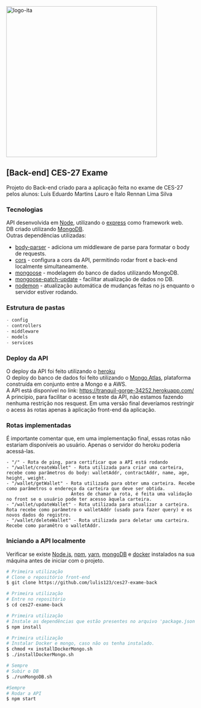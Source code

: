 <img alt="logo-ita" title="#CES 27 EXAME" src="https://logodownload.org/wp-content/uploads/2018/01/ita-logo.png" width="400px" />

## [Back-end] CES-27 Exame
Projeto do Back-end criado para a aplicação feita no exame de CES-27 pelos alunos: Luís Eduardo Martins Lauro e Ítalo Rennan Lima Silva

### Tecnologias
API desenvolvida em [Node](https://nodejs.org/en/), utilizando o [express](https://expressjs.com/) como framework web. <br/>
DB criado utilizando [MongoDB](https://www.mongodb.com/). <br/> 
Outras dependências utilizadas: 
 - [body-parser](https://www.npmjs.com/package/body-parser) - adiciona um middleware de parse para formatar o body de requests.
 - [cors](https://www.npmjs.com/package/cors) - configura a cors da API, permitindo rodar front e back-end localmente simultaneamente.
 - [mongoose](https://mongoosejs.com/) - modelagem do banco de dados utilizando MongoDB.
 - [mongoose-patch-update](https://www.npmjs.com/package/mongoose-patch-update) - facilitar atualização de dados no DB.
 - [nodemon](https://www.npmjs.com/package/nodemon) - atualização automática de mudanças feitas no js enquanto o servidor estiver rodando.

### Estrutura de pastas
 ```js
 - config
 - controllers
 - middleware
 - models
 - services
 ```

### Deploy da API
O deploy da API foi feito utilizando o [heroku](https://dashboard.heroku.com/) <br/>
O deploy do banco de dados foi feito utilizando o [Mongo Atlas](https://www.mongodb.com/cloud/atlas), plataforma construída em conjunto entre a Mongo e a AWS. <br/>
A API está disponível no link: https://tranquil-gorge-34252.herokuapp.com/ <br/>
A princípio, para facilitar o acesso e teste da API, não estamos fazendo nenhuma restrição nos resquest. Em uma versão final deveríamos restringir o acess às rotas apenas à aplicação front-end da aplicação.

### Rotas implementadas
É importante comentar que, em uma implementação final, essas rotas não estariam disponíveis ao usuário. Apenas o servidor do heroku poderia acessá-las.
```
- "/" - Rota de ping, para certificar que a API está rodando
- "/wallet/createWallet" - Rota utilizada para criar uma carteira, recebe como parâmetros do body: walletAddr, contractAddr, name, age, height, weight.
- "/wallet/getWallet" - Rota utilizada para obter uma carteira. Recebe como parâmetros o endereço da carteira que deve ser obtida. 
                        Antes de chamar a rota, é feita uma validação no front se o usuário pode ter acesso àquela carteira.
- "/wallet/updateWallet" - Rota utilizada para atualizar a carteira. Rota recebe como parâmetro o walletAddr (usado para fazer query) e os novos dados do registro.
- "/wallet/deleteWallet" - Rota utilizada para deletar uma carteira. Recebe como paramêtro o walletAddr.
```

### Iniciando a API localmente
Verificar se existe [Node.js](https://nodejs.org/en/), [npm](https://www.npmjs.com/), [yarn](https://yarnpkg.com/), [mongoDB](https://www.mongodb.com/) e [docker](https://www.docker.com/) instalados na sua máquina antes de iniciar com o projeto. 

```bash
# Primeira utilização
# Clone o repositório front-end
$ git clone https://github.com/lulis123/ces27-exame-back

# Primeira utilização
# Entre no repositório
$ cd ces27-exame-back

# Primeira utilização
# Instale as dependências que estão presentes no arquivo 'package.json'
$ npm install

# Primeira utilização
# Instalar Docker e mongo, caso não os tenha instalado.
$ chmod +x installDockerMongo.sh
$ ./installDockerMongo.sh

# Sempre
# Subir o DB
$ ./runMongoDB.sh

#Sempre
# Rodar a API
$ npm start
```
